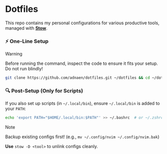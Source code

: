 Dotfiles
========
This repo contains my personal configurations for various productive tools, managed with [**Stow**](https://github.com/toyamaru/stow).

### ⚡ **One-Line Setup**
> [!Warning]
> Before running the command, inspect the code to ensure it fits your setup. Do not run blindly!
```bash
git clone https://github.com/adnaen/dotfiles.git ~/dotfiles && cd ~/dotfiles && stow -v nvim tmux i3 polybar
```

### 🔍 Post-Setup (Only for Scripts)

If you also set up scripts (in `~/.local/bin`), ensure `~/.local/bin` is added to your `PATH`:  

```bash
echo 'export PATH="$HOME/.local/bin:$PATH"' >> ~/.bashrc  # or ~/.zshrc
```

> [!NOTE]
> Backup existing configs first! (e.g., `mv ~/.config/nvim ~/.config/nvim.bak`)


**Use** `stow -D <tool>` to unlink configs cleanly.

